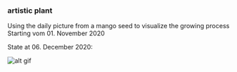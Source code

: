 ### artistic plant

Using the daily picture from a mango seed to visualize the growing process
Starting vom 01. November 2020

State at 06. December 2020:

![alt gif](https://pi-shot.s3.eu-central-1.amazonaws.com/color-grow.gif)